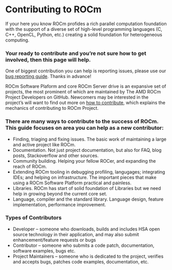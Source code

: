 
# Contributing to ROCm

If your here you know ROCm profides a rich parallel computation foundation with  the support of a diverse set of high-level programming languages (C, C++, OpenCL, Python, etc.) creating a solid foundation for heterogeneous computing.

### Your ready to contribute and you’re not sure how to get involved, then this page will help.

One of biggest contribution you can help is reporting issues, please use our [bug reporting guide](contributing.md#bug-reports). Thanks in advance!

ROCm Software Plaform and core ROCm Server drive is an expansive set of projects, the most prominent of which are maintained by The AMD ROCm Project Developers on GitHub. Newcomers may be interested in the project’s will want to find out more on [how to contribute](contributing.md), which explains the mechanics of contributing to ROCm Project.

### There are many ways to contribute to the success of ROCm. This guide focuses on area you can help as a new contributor:

* Finding, triaging and fixing issues. The basic work of maintaining a large and active project like ROCm.
* Documentation. Not just project documentation, but also for FAQ, blog posts, Stackoverflow and other sources.
* Community building. Helping your fellow ROCer, and expanding the reach of ROCm.
* Extending ROCm tooling in debugging profiling, langugages; integrating IDEs; and helping on infrastructure. The important pieces that make using a ROCm Software Platform practical and painless.
* Libraries. ROCm has start of solid foundation of Libraries but we need help in growing beyond the current core set.
* Language, compiler and the standard library. Language design, feature implementation, performance improvement.




### Types of Contributors

* Developer – someone who downloads, builds and includes HSA open source technology in their application, and may also submit enhancement/feature requests or bugs
* Contributor – someone who submits a code patch, documentation, software examples, bugs etc.
* Project Maintainers – someone who is dedicated to the project, verifies and accepts bugs, patches code examples, documentation, etc.
